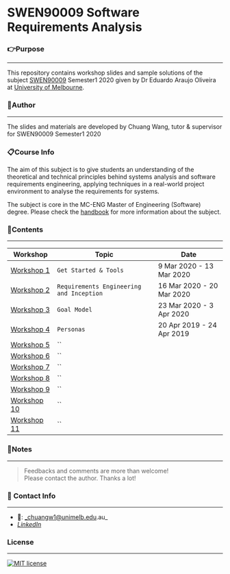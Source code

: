 # SWEN90009 Software Requirements Analysis

### **:point_right:Purpose**
---
This repository contains workshop slides and sample solutions of the subject [SWEN90009](https://handbook.unimelb.edu.au/2020/subjects/swen90009/assessment) Semester1 2020 given by Dr Eduardo Araujo Oliveira at [University of Melbourne](https://www.unimelb.edu.au/).

### **:running:Author**
---
The slides and materials are developed by Chuang Wang, tutor & supervisor for SWEN90009 Semester1 2020

### **:clipboard:Course Info**

The aim of this subject is to give students an understanding of the theoretical and technical principles behind systems analysis and software requirements engineering, applying techniques in a real-world project environment to analyse the requirements for systems.

The subject is core in the MC-ENG Master of Engineering (Software) degree.
Please check the [handbook](https://handbook.unimelb.edu.au/2020/subjects/swen90009) for more information about the subject.


### **:bookmark_tabs:Contents**
---

| Workshop | Topic | Date |
| ------ | ------ |-----|
| [Workshop 1](https://github.com/chuangw46/SWEN90009_Workshops/blob/master/Workshop1_Get%20Started%20%26%20Tools.pdf) | `Get Started & Tools`  | 9 Mar 2020 - 13 Mar 2020
| [Workshop 2](https://github.com/chuangw46/SWEN90009_Workshops/blob/master/Workshop2_Inception.pdf) | `Requirements Engineering and Inception` | 16 Mar 2020 - 20 Mar 2020
| [Workshop 3](https://github.com/chuangw46/SWEN90009_Workshops/blob/master/Workshop3_Goal%20Model.pdf) | `Goal Model` | 23 Mar 2020 - 3 Apr 2020
| [Workshop 4](https://github.com/chuangw46/SWEN90009_Workshops/blob/master/Workshop4_Personas.pdf) | `Personas` | 20 Apr 2019 - 24 Apr 2019
| [Workshop 5]() | `` | 
| [Workshop 6]() | `` | 
| [Workshop 7]() | `` | 
| [Workshop 8]() | `` | 
| [Workshop 9]() | `` | 
| [Workshop 10]() | `` | 
| [Workshop 11]() | `` | 


### **:page_facing_up:Notes**
---
>Feedbacks and comments are more than welcome!\
>Please contact the author. Thanks a lot!

### **:email: Contact Info**
---
- :e-mail:: _chuangw1@unimelb.edu.au_
- [_LinkedIn_](https://www.linkedin.com/in/chuangw)

### **License**
---
[![MIT license](https://img.shields.io/badge/License-MIT-blue.svg)](https://github.com/chuangw46/SWEN90009_Workshops/blob/master/LICENSE)
